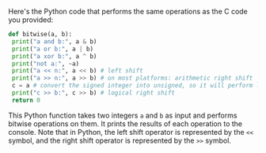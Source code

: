 Here's the Python code that performs the same operations as the C code you provided:
```python
def bitwise(a, b):
 print("a and b:", a & b)
 print("a or b:", a | b)
 print("a xor b:", a ^ b)
 print("not a:", ~a)
 print("a << n:", a << b) # left shift
 print("a >> n:", a >> b) # on most platforms: arithmetic right shift
 c = a # convert the signed integer into unsigned, so it will perform logical shift
 print("c >> b:", c >> b) # logical right shift
 return 0
```
This Python function takes two integers `a` and `b` as input and performs bitwise operations on them. It prints the results of each operation to the console. Note that in Python, the left shift operator is represented by the `<<` symbol, and the right shift operator is represented by the `>>` symbol.

